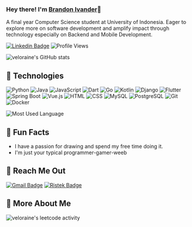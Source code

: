 ### Hey there! I'm [Brandon Ivander](https://github.com/veloraine/)👋

A final year Computer Science student at University of Indonesia. Eager to explore more on software development and amplify impact through technology especially on Backend and Mobile Development.

[![Linkedin Badge](https://img.shields.io/badge/-LinkedIn-0e76a8?style=flat-square&logo=Linkedin&logoColor=white)](https://www.linkedin.com/in/brandon-ivander/)
![Profile Views](https://komarev.com/ghpvc/?username=veloraine)

![veloraine's GitHub stats](https://github-readme-stats.vercel.app/api?username=veloraine&show_icons=true&theme=tokyonight)

## 🚀 Technologies

![Python](https://img.shields.io/badge/-Python-3776ab?style=flat-square&logo=python&logoColor=white)
![Java](https://img.shields.io/badge/java-%23ED8B00.svg?style=flat-square&logo=openjdk&logoColor=white)
![JavaScript](https://img.shields.io/badge/-JavaScript-f7df1e?style=flat-square&logo=javascript&logoColor=black)
![Dart](https://img.shields.io/badge/-Dart-0175C2?style=flat-square&logo=dart&logoColor=white)
![Go](https://img.shields.io/badge/go-%2300ADD8.svg?style=flat-square&logo=go&logoColor=white)
![Kotlin](https://img.shields.io/badge/kotlin-%237F52FF.svg?style=flat-square&logo=kotlin&logoColor=white)
![Django](https://img.shields.io/badge/-Django-092e20?style=flat-square&logo=django&logoColor=white)
![Flutter](https://img.shields.io/badge/-Flutter-02569B?style=flat-square&logo=flutter&logoColor=white)
![Spring Boot](https://img.shields.io/badge/-Spring%20Boot-6DB33F?style=flat-square&logo=spring-boot&logoColor=white)
![Vue.js](https://img.shields.io/badge/-Vue.js-4FC08D?style=flat-square&logo=vue.js&logoColor=white)
![HTML](https://img.shields.io/badge/-HTML-e34f26?style=flat-square&logo=html5&logoColor=white)
![CSS](https://img.shields.io/badge/-CSS-1572b6?style=flat-square&logo=css3&logoColor=white)
![MySQL](https://img.shields.io/badge/-MySQL-4479a1?style=flat-square&logo=mysql&logoColor=white)
![PostgreSQL](https://img.shields.io/badge/-PostgreSQL-336791?style=flat-square&logo=postgresql&logoColor=white)
![Git](https://img.shields.io/badge/-Git-f05032?style=flat-square&logo=git&logoColor=white)
![Docker](https://img.shields.io/badge/-Docker-2496ed?style=flat-square&logo=docker&logoColor=white)

![Most Used Language](https://github-readme-stats.vercel.app/api/top-langs?username=veloraine&show_icons=true&locale=en&theme=tokyonight)

## 🎉 Fun Facts
- I have a passion for drawing and spend my free time doing it.
- I'm just your typical programmer-gamer-weeb

## 💬 Reach Me Out
[![Gmail Badge](https://img.shields.io/badge/GMAIL-D14836?style=for-the-badge&logo=gmail&logoColor=white)](mailto:bivanderr@gmail.com)
[![Ristek Badge](https://img.shields.io/badge/RISTEK-8154e0?style=for-the-badge&logo=gmail&logoColor=white)](mailto:mailto:bivander@ristek.cs.ui.ac.id)

## 📄 More About Me

![veloraine's leetcode activity](https://leetcard.jacoblin.cool/cronola?ext=activity)
